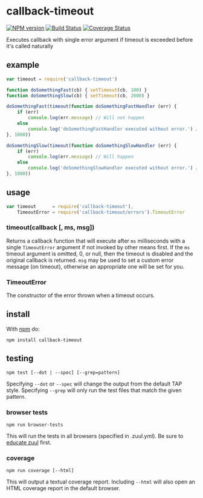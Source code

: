 callback-timeout
================

[![NPM version](https://badge.fury.io/js/callback-timeout.png)](http://badge.fury.io/js/callback-timeout)
[![Build Status](https://travis-ci.org/jasonpincin/callback-timeout.svg?branch=master)](https://travis-ci.org/jasonpincin/callback-timeout)
[![Coverage Status](https://coveralls.io/repos/jasonpincin/callback-timeout/badge.png?branch=master)](https://coveralls.io/r/jasonpincin/callback-timeout?branch=master)

Executes callback with single error argument if timeout is exceeded before it's called naturally

## example

``` js
var timeout = require('callback-timeout')

function doSomethingFast(cb) { setTimeout(cb, 100) }
function doSomethingSlow(cb) { setTimeout(cb, 2000) }

doSomethingFast(timeout(function doSomethingFastHandler (err) {
    if (err)
        console.log(err.message) // Will not happen
    else
        console.log('doSomethingFastHandler executed without error.') // Will happen
}, 1000))

doSomethingSlow(timeout(function doSomethingSlowHandler (err) {
    if (err)
        console.log(err.message) // Will happen
    else
        console.log('doSomethingSlowHandler executed without error.') // Will not happen
}, 1000))
```


## usage

``` js
var timeout      = require('callback-timeout'),
    TimeoutError = require('callback-timeout/errors').TimeoutError
```

### timeout(callback [, ms, msg])

Returns a callback function that will execute after `ms` milliseconds with a single `TimeoutError` argument if not invoked by other means first. If the `ms` timeout argument is omitted, 0, or null, then the timeout is disabled and the original callback is returned. `msg` may be used to set a custom error message (on timeout), otherwise an appropriate one will be set for you.

### TimeoutError

The constructor of the error thrown when a timeout occurs.

## install

With [npm](https://npmjs.org) do:

```
npm install callback-timeout
```

## testing

`npm test [--dot | --spec] [--grep=pattern]`

Specifying `--dot` or `--spec` will change the output from the default TAP style. 
Specifying `--grep` will only run the test files that match the given pattern.

### browser tests

`npm run browser-tests`

This will run the tests in all browsers (specified in .zuul.yml). Be sure to [educate zuul](https://github.com/defunctzombie/zuul/wiki/cloud-testing#2-educate-zuul) first.

### coverage

`npm run coverage [--html]`

This will output a textual coverage report. Including `--html` will also open 
an HTML coverage report in the default browser.
